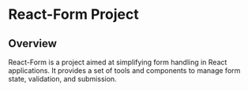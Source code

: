 # React-Form Project

## Overview
React-Form is a project aimed at simplifying form handling in React applications. It provides a set of tools and components to manage form state, validation, and submission.
